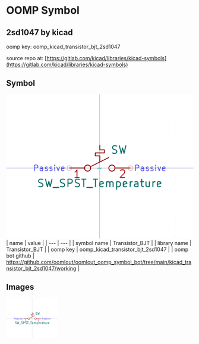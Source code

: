 # OOMP Symbol  
## 2sd1047  by kicad  
  
oomp key: oomp_kicad_transistor_bjt_2sd1047  
  
source repo at: [https://gitlab.com/kicad/libraries/kicad-symbols](https://gitlab.com/kicad/libraries/kicad-symbols)  
## Symbol  
  
[![working.png](working_600.png)](working.png)  
| name | value | 
| --- | --- | 
| symbol name | Transistor_BJT | 
| library name | Transistor_BJT | 
| oomp key | oomp_kicad_transistor_bjt_2sd1047 | 
| oomp bot github | https://github.com/oomlout/oomlout_oomp_symbol_bot/tree/main/kicad_transistor_bjt_2sd1047/working | 
## Images  
  
[![working.png](working_140.png)](working.png)  
